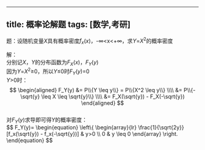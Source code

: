 -----
title: 概率论解题
tags: [数学,考研]
-----

题：设随机变量*X*具有概率密度*f<sub>x</sub>*(*x*)，-∞<x<+∞，求*Y*=*X*<sup>2</sup>的概率密度

解：  
分别记*X*，*Y*的分布函数为*F<sub>X</sub>*(*x*)，*F<sub>Y</sub>*(*y*)  
因为*Y*=*X*<sup>2</sup>≥0，所以*Y*≤0时*F<sub>Y</sub>*(*y*)=0  
*Y*>0时：  
$$
\begin{aligned}
F_Y(y) &= P\\{Y \leq y\\} = P\\{X^2 \leq y\\} \\\\
&= P\\{-\sqrt{y} \leq X \leq \sqrt{y}\\} \\\\
&= F_X(\sqrt{y}) - F_X(-\sqrt{y})
\end{aligned}
$$  
对*F<sub>Y</sub>*(*y*)求导即可得*Y*的概率密度：  
$$
F_Y(y)=
\begin{equation}
\left\\{
  \begin{array}{lr}
    \frac{1}{\sqrt{2y}}[f_x(\sqrt{y}) - f_x(-\sqrt{y})] & y>0 \\\\
    0 & y \leq 0
  \end{array}
\right.
\end{equation}
$$

